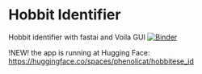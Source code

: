 # Hobbit Identifier
Hobbit identifier with fastai and Voila GUI
[![Binder](https://mybinder.org/badge_logo.svg)](https://mybinder.org/v2/gh/kenlzh1996/hobbit_identifier/HEAD?urlpath=%2Fvoila%2Frender%2Fhobbitese_identifier_fin.ipynb)

!NEW! the app is running at Hugging Face: https://huggingface.co/spaces/phenolicat/hobbitese_id
